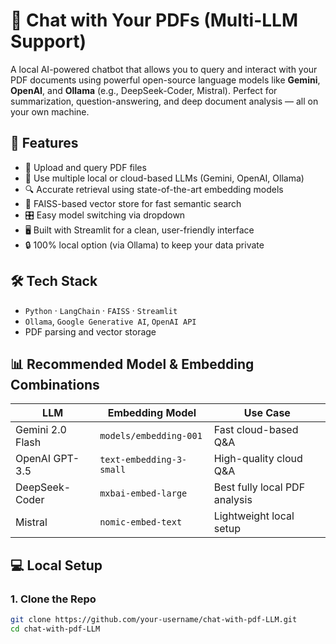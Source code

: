 # 💬 Chat with Your PDFs (Multi-LLM Support)

A local AI-powered chatbot that allows you to query and interact with your PDF documents using powerful open-source language models like **Gemini**, **OpenAI**, and **Ollama** (e.g., DeepSeek-Coder, Mistral). Perfect for summarization, question-answering, and deep document analysis — all on your own machine.

## 🚀 Features

- 📄 Upload and query PDF files
- 🧠 Use multiple local or cloud-based LLMs (Gemini, OpenAI, Ollama)
- 🔍 Accurate retrieval using state-of-the-art embedding models
- 💾 FAISS-based vector store for fast semantic search
- 🎛️ Easy model switching via dropdown
- 🖥️ Built with Streamlit for a clean, user-friendly interface
- 🔒 100% local option (via Ollama) to keep your data private

## 🛠 Tech Stack

- `Python` · `LangChain` · `FAISS` · `Streamlit`
- `Ollama`, `Google Generative AI`, `OpenAI API`
- PDF parsing and vector storage

## 📊 Recommended Model & Embedding Combinations

| LLM              | Embedding Model        | Use Case                        |
|------------------|------------------------|----------------------------------|
| Gemini 2.0 Flash | `models/embedding-001` | Fast cloud-based Q&A            |
| OpenAI GPT-3.5   | `text-embedding-3-small`| High-quality cloud Q&A         |
| DeepSeek-Coder   | `mxbai-embed-large`    | Best fully local PDF analysis   |
| Mistral          | `nomic-embed-text`     | Lightweight local setup         |

## 💻 Local Setup

### 1. Clone the Repo

```bash
git clone https://github.com/your-username/chat-with-pdf-LLM.git
cd chat-with-pdf-LLM


